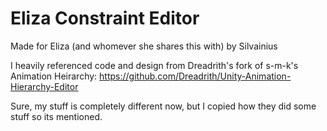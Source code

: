 # Eliza Constraint Editor

Made for Eliza (and whomever she shares this with) by Silvainius

I heavily referenced code and design from Dreadrith's fork of s-m-k's Animation Heirarchy:
https://github.com/Dreadrith/Unity-Animation-Hierarchy-Editor

Sure, my stuff is completely different now, but I copied how they did some stuff so its mentioned.
